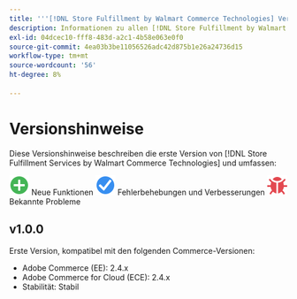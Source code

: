 ```yaml
---
title: '''[!DNL Store Fulfillment by Walmart Commerce Technologies] Versionshinweise'''
description: Informationen zu allen [!DNL Store Fulfillment by Walmart Commerce Technologies] veröffentlicht.
exl-id: 04dcec10-fff8-483d-a2c1-4b58e063e0f0
source-git-commit: 4ea03b3be11056526adc42d875b1e26a24736d15
workflow-type: tm+mt
source-wordcount: '56'
ht-degree: 8%

---
```


# Versionshinweise

Diese Versionshinweise beschreiben die erste Version von [!DNL Store Fulfillment Services by Walmart Commerce Technologies] und umfassen:

![Neu](../assets/new.svg) Neue Funktionen
![Problem behoben](../assets/fix.svg) Fehlerbehebungen und Verbesserungen
![Bekanntes Problem](../assets/bug.svg) Bekannte Probleme

## v1.0.0

Erste Version, kompatibel mit den folgenden Commerce-Versionen:

* Adobe Commerce (EE): 2.4.x
* Adobe Commerce for Cloud (ECE): 2.4.x
* Stabilität: Stabil
